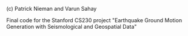 (c) Patrick Nieman and Varun Sahay

Final code for the Stanford CS230 project "Earthquake Ground Motion Generation with Seismological and Geospatial Data"
